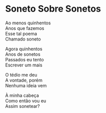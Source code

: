<!-- Soneto Sobre Sonetos :: 2024-10-17 00:52:25 -->

# Soneto Sobre Sonetos

Ao menos quinhentos  
Anos que fazemos  
Esse tal poema  
Chamado soneto  

Agora quinhentos  
Anos de sonetos  
Passados eu tento  
Escrever um mais  

O tédio me deu  
A vontade, porém  
Nenhuma ideia vem  

À minha cabeça  
Como então vou eu  
Assim sonetear?  
